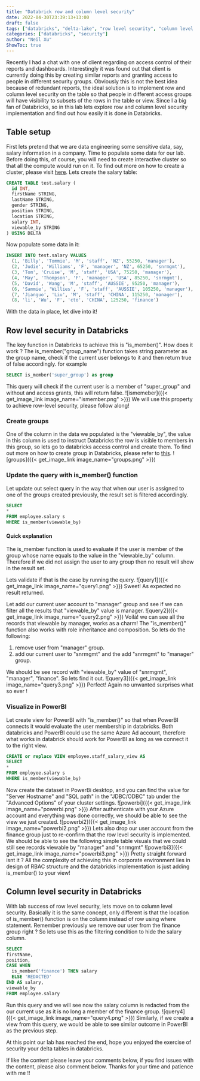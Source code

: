 ```yaml
---
title: "Databrick row and column level security"
date: 2022-04-30T23:39:13+13:00
draft: false
tags: ["databricks", "delta-lake", "row level security", "column level security"]
categories: ["databricks", "security"]
author: "Neil Xu"
ShowToc: true
---
```

Recently I had a chat with one of client regarding on access control of their reports and dashboards. Interestingly it was found out that client is currently doing this by creating similar reports and granting access to people in different security groups. Obviously this is not the best idea because of redundant reports, the ideal solution is to implement row and column level security on the table so that people in different access groups will have visibility to subsets of the rows in the table or view.
Since I a big fan of Databricks, so in this lab lets explore row and column level security implementation and find out how easily it is done in Databricks.
## Table setup
First lets pretend that we are data engineering some sensitive data, say, salary information in a company. Time to populate some data for our lab. 
Before doing this, of course, you will need to create interactive cluster so that all the compute would run on it. To find out more on how to create a cluster, please visit [here](https://docs.databricks.com/clusters/create.html).
Lets create the salary table:
```sql
CREATE TABLE test.salary (
  id INT,
  firstName STRING,
  lastName STRING,
  gender STRING,
  position STRING,
  location STRING,
  salary INT,
  viewable_by STRING
) USING DELTA
```
Now populate some data in it:
```sql
INSERT INTO test.salary VALUES
  (1, 'Billy', 'Tommie', 'M', 'staff', 'NZ', 55250, 'manager'),
  (2, 'Judie', 'Williams', 'F', 'manager', 'NZ', 65250, 'snrmgmt'),
  (3, 'Tom', 'Cruise', 'M', 'staff', 'USA', 75250, 'manager'),
  (4, 'May', 'Thompson', 'F', 'manager', 'USA', 85250, 'snrmgmt'),
  (5, 'David', 'Wang', 'M', 'staff', 'AUSSIE', 95250, 'manager'),
  (6, 'Sammie', 'Willies', 'F', 'staff', 'AUSSIE', 105250, 'manager'),
  (7, 'Jianguo', 'Liu', 'M', 'staff', 'CHINA', 115250, 'manager'),
  (8, 'li', 'Wu', 'F', 'cto', 'CHINA', 125250, 'finance')
```
With the data in place, let dive into it!
## Row level security in Databricks
The key function in Databricks to achieve this is "is_member()". How does it work ? The is_member("group_name") function takes string parameter as the group name, check if the current user belongs to it and then return true of false accordingly. for example
```sql
SELECT is_member('super_group') as group
```
This query will check if the current user is a member of "super_group" and without and access grants, this will return false. 
![ismemeber]({{< get_image_link image_name="ismember.png" >}})
We will use this property to achieve row-level security, please follow along!

### Create groups
One of the column in the data we populated is the "viewable_by", the value in this column is used to instruct Databricks the row is visible to members in this group, so lets go to databricks access control and create them.
To find out more on how to create group in Databricks, please refer to [this](https://docs.databricks.com/administration-guide/users-groups/groups.html).
![groups]({{< get_image_link image_name="groups.png" >}})

### Update the query with is_member() function
Let update out select query in the way that when our user is assigned to one of the groups created previously, the result set is filtered accordingly.
```sql
SELECT 
*
FROM employee.salary s
WHERE is_member(viewable_by)
```
#### Quick explanation
The is_member function is used to evaluate if the user is member of the group whose name equals to the value in the "viewable_by" column. Therefore if we did not assign the user to any group then no result will show in the result set. 

Lets validate if that is the case by running the query.
![query1]({{< get_image_link image_name="query1.png" >}})
Sweet! As expected no result returned.

Let add our current user account to "manager" group and see if we can filter all the results that "viewable_by" value is manager.
![query2]({{< get_image_link image_name="query2.png" >}})
Voilà! we can see all the records that viewable by manager, works as a charm! 
The "is_member()" function also works with role inheritance and composition. So lets do the following:
1. remove user from "manager" group. 
2. add our current user to "snrmgmt" and the add "snrmgmt" to "manager" group.

We should be see record with "viewable_by" value of "snrmgmt", "manager", "finance". So lets find it out.
![query3]({{< get_image_link image_name="query3.png" >}})
Perfect! Again no unwanted surprises what so ever !

### Visualize in PowerBI
Let create view for PowerBI with "is_member()" so that when PowerBI connects it would evaluate the user membership in databricks.
Both databricks and PowerBI could use the same Azure Ad account, therefore what works in databrick should work for PowerBI as long as we connect it to the right view.
```sql
CREATE or replace VIEW employee.staff_salary_view AS
SELECT 
*
FROM employee.salary s
WHERE is_member(viewable_by)
```
Now create the dataset in PowerBi desktop, and you can find the value for "Server Hostname" and "SQL path" in the "JDBC/ODBC" tab under the "Advanced Options" of your cluster settings.
![powerbi]({{< get_image_link image_name="powerbi.png" >}})
After authenticate with your Azure account and everything was done correctly, we should be able to see the view we just created.
![powerbi2]({{< get_image_link image_name="powerbi2.png" >}})
Lets also drop our user account from the finance group just to re-confirm that the row level security is implemented.
We should be able to see the following simple table visuals that we could still see records viewable by "manager" and "snrmgmt"
![powerbi3]({{< get_image_link image_name="powerbi3.png" >}})
Pretty straight forward isnt it ? All the complexity of achieving this in corporate environment lies in design of RBAC structure and the databricks implementation is just adding is_member() to your view!

## Column level security in Databricks
With lab success of row level security, lets move on to column level security. Basically it is the same concept, only different is that the location of is_member() function is on the column instead of row using where statement.
Remember previously we remove our user from the finance group right ? So lets use this as the filtering condition to hide the salary column.
```sql
SELECT
firstName,
position, 
CASE WHEN
  is_member('finance') THEN salary
  ELSE 'REDACTED'
END AS salary,
viewable_by
FROM employee.salary
```
Run this query and we will see now the salary column is redacted from the our current use as it is no long a member of the finance group.
![query4]({{< get_image_link image_name="query4.png" >}})
Similarly, if we create a view from this query, we would be able to see similar outcome in PowerBI as the previous step.

At this point our lab has reached the end, hope you enjoyed the exercise of security your delta tables in databricks.

If like the content please leave your comments below, if you find issues with the content, please also comment below. Thanks for your time and patience with me !! 